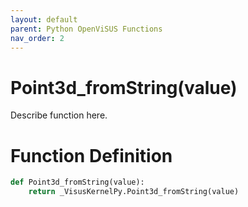 ```yaml
---
layout: default
parent: Python OpenViSUS Functions
nav_order: 2
---
```


# Point3d_fromString(value)

Describe function here.

# Function Definition

```python
def Point3d_fromString(value):
    return _VisusKernelPy.Point3d_fromString(value)

```